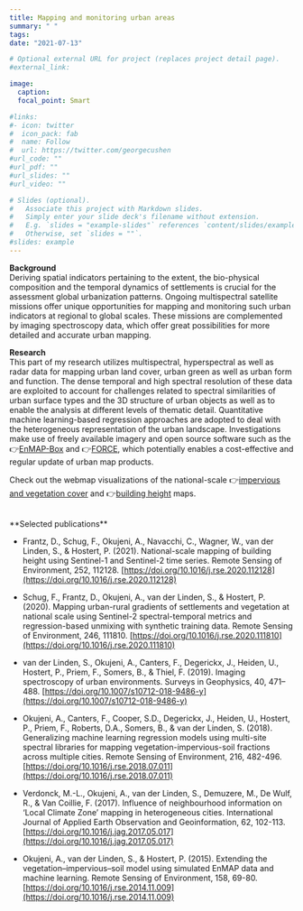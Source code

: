 ```yaml
---
title: Mapping and monitoring urban areas
summary: " "
tags:
date: "2021-07-13"

# Optional external URL for project (replaces project detail page).
#external_link: 

image:
  caption: 
  focal_point: Smart

#links:
#- icon: twitter
#  icon_pack: fab
#  name: Follow
#  url: https://twitter.com/georgecushen
#url_code: ""
#url_pdf: ""
#url_slides: ""
#url_video: ""

# Slides (optional).
#   Associate this project with Markdown slides.
#   Simply enter your slide deck's filename without extension.
#   E.g. `slides = "example-slides"` references `content/slides/example-slides.md`.
#   Otherwise, set `slides = ""`.
#slides: example
---
```


**Background**<br />
Deriving spatial indicators pertaining to the extent, the bio-physical composition and the temporal dynamics of settlements is crucial for the assessment global urbanization patterns. Ongoing multispectral satellite missions offer unique opportunities for mapping and monitoring such urban indicators at regional to global scales. These missions are complemented by imaging spectroscopy data, which offer great possibilities for more detailed and accurate urban mapping. 


**Research**<br />
This part of my research utilizes multispectral, hyperspectral as well as radar data for mapping urban land cover, urban green as well as urban form and function. The dense temporal and high spectral resolution of these data are exploited to account for challenges related to spectral similarities of urban surface types and the 3D structure of urban objects as well as to enable the analysis at different levels of thematic detail. Quantitative machine learning-based regression approaches are adopted to deal with the heterogeneous representation of the urban landscape. Investigations make use of freely available imagery and open source software such as the 👉[EnMAP-Box](https://enmap-box.readthedocs.io/en/latest/) and 👉[FORCE](https://force-eo.readthedocs.io/en/latest/), which potentially enables a cost-effective and regular update of urban map products.


Check out the webmap visualizations of the national-scale 👉[impervious and vegetation cover](https://ows.geo.hu-berlin.de/webviewer/land-cover-fractions/index.html) and 👉[building height](https://ows.geo.hu-berlin.de/webviewer/building-height/index.html) maps. 


<br />
**Selected publications**<br />
 
* Frantz, D., Schug, F., Okujeni, A., Navacchi, C., Wagner, W., van der Linden, S., & Hostert, P. (2021). National-scale mapping of building height using Sentinel-1 and Sentinel-2 time series. Remote Sensing of Environment, 252, 112128. [https://doi.org/10.1016/j.rse.2020.112128](https://doi.org/10.1016/j.rse.2020.112128)

* Schug, F., Frantz, D., Okujeni, A., van der Linden, S., & Hostert, P. (2020). Mapping urban-rural gradients of settlements and vegetation at national scale using Sentinel-2 spectral-temporal metrics and regression-based unmixing with synthetic training data. Remote Sensing of Environment, 246, 111810. [https://doi.org/10.1016/j.rse.2020.111810](https://doi.org/10.1016/j.rse.2020.111810)

* van der Linden, S., Okujeni, A., Canters, F., Degerickx, J., Heiden, U., Hostert, P., Priem, F., Somers, B., & Thiel, F. (2019). Imaging spectroscopy of urban environments. Surveys in Geophysics, 40, 471–488. [https://doi.org/10.1007/s10712-018-9486-y](https://doi.org/10.1007/s10712-018-9486-y)

* Okujeni, A., Canters, F., Cooper, S.D., Degerickx, J., Heiden, U., Hostert, P., Priem, F., Roberts, D.A., Somers, B., & van der Linden, S. (2018). Generalizing machine learning regression models using multi-site spectral libraries for mapping vegetation-impervious-soil fractions across multiple cities. Remote Sensing of Environment, 216, 482-496. [https://doi.org/10.1016/j.rse.2018.07.011](https://doi.org/10.1016/j.rse.2018.07.011)

* Verdonck, M.-L., Okujeni, A., van der Linden, S., Demuzere, M., De Wulf, R., & Van Coillie, F. (2017). Influence of neighbourhood information on ‘Local Climate Zone’ mapping in heterogeneous cities. International Journal of Applied Earth Observation and Geoinformation, 62, 102-113. [https://doi.org/10.1016/j.jag.2017.05.017](https://doi.org/10.1016/j.jag.2017.05.017)

* Okujeni, A., van der Linden, S., & Hostert, P. (2015). Extending the vegetation–impervious–soil model using simulated EnMAP data and machine learning. Remote Sensing of Environment, 158, 69-80. [https://doi.org/10.1016/j.rse.2014.11.009](https://doi.org/10.1016/j.rse.2014.11.009)